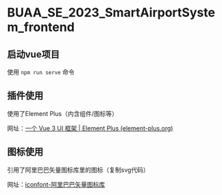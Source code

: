 # BUAA_SE_2023_SmartAirportSystem_frontend

## 启动vue项目

使用 `npm run serve` 命令





## 插件使用

使用了Element Plus（内含组件/图标等）

网址：[一个 Vue 3 UI 框架 | Element Plus (element-plus.org)](https://element-plus.org/zh-CN/)



## 图标使用

引用了阿里巴巴矢量图标库里的图标（复制svg代码）

网址：[iconfont-阿里巴巴矢量图标库](https://www.iconfont.cn/?spm=a313x.7781069.1998910419.d4d0a486a)